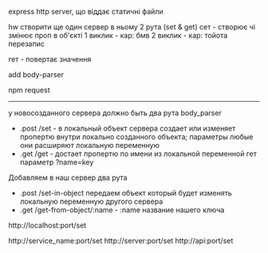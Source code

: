 express http server, що віддає статичні файли


hw
створити ще один сервер
в ньому 2 рута (set & get)
сет - створює чі змінює проп в об'єкті
1 виклик - кар: бмв
2 виклик - кар: тойота
перезапис

гет - повертає значення

add body-parser

npm request

****
у новосозданного сервера должно быть два рута
body_parser
 - .post /set - в локальный объект сервера создает или изменяет пропертю внутри локально созданного объекта;
   параметры любые они расширяют локальную переменную
 - .get /get - достает пропертю по имени из локальной переменной
   гет параметр ?name=key

Добавляем в наш сервер два рута
 - .post /set-in-object передаем объект который будет изменять локальную переменную другого сервера
 - .get /get-from-object/:name - :name название нашего ключа


http://localhost:port/set

http://service_name:port/set
http://server:port/set
http://api:port/set